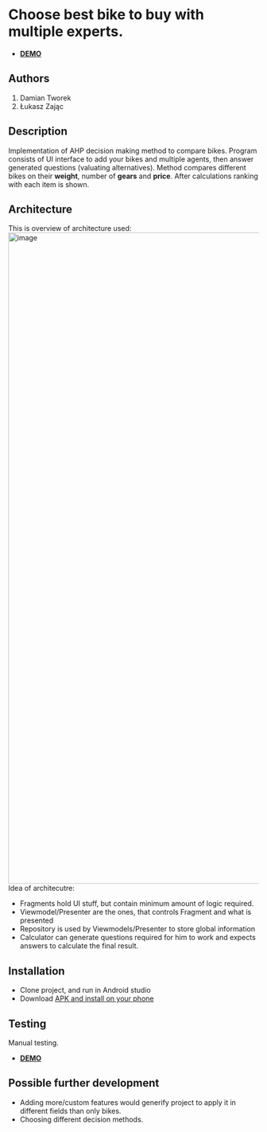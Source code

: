 # Choose best bike to buy with multiple experts.


- [**DEMO**](https://drive.google.com/file/d/1SX7NtdaUmjysFagwgNRZ0NBGJJ_2yXIL/view)

## Authors

1. Damian Tworek
2. Łukasz Zając

## Description
Implementation of AHP decision making method to compare bikes. Program consists of UI interface to add your bikes and multiple agents, then answer generated questions (valuating alternatives). Method compares different bikes on their **weight**, number of **gears** and **price**. After calculations ranking with each item is shown.

## Architecture

This is overview of architecture used:
<img width="1309" alt="image" src="https://user-images.githubusercontent.com/64365037/214445863-d100be5f-ef96-4054-a331-d526b02cae31.png">
Idea of architecutre:
- Fragments hold UI stuff, but contain minimum amount of logic required.
- Viewmodel/Presenter are the ones, that controls Fragment and what is presented
- Repository is used by Viewmodels/Presenter to store global information
- Calculator can generate questions required for him to work and expects answers to calculate the final result.


## Installation

- Clone project, and run in Android studio 
- Download [APK and install on your phone](https://drive.google.com/file/d/15fOa1zNaPnC8Ac-RPuP396TVnq_2_jky/view?usp=share_link)

## Testing 
Manual testing.
- [**DEMO**](https://drive.google.com/file/d/1WQ6eCBnWR_yBEBNP_QvQJgtvvaP8QEsO/view?usp=share_link)

## Possible further development
- Adding more/custom features would generify project to apply it in different fields than only bikes.
- Choosing different decision methods.
